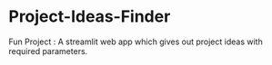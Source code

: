 # Project-Ideas-Finder
Fun Project : A streamlit web app which gives out project ideas with required parameters.
